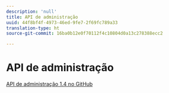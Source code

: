 ```yaml
---
description: 'null'
title: API de administração
uuid: 44f8bf4f-4973-46ed-9fe7-2f69fc789a33
translation-type: ht
source-git-commit: 16ba0b12e0f70112f4c10804d0a13c278388ecc2

---
```



# API de administração

[API de administração 1.4 no GitHub](https://github.com/AdobeDocs/analytics-1.4-apis/blob/master/docs/admin-api/index.md)
